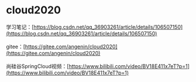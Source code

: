 # cloud2020

学习笔记：[https://blog.csdn.net/qq_36903261/article/details/106507150](https://blog.csdn.net/qq_36903261/article/details/106507150)<br/>
<br/>
gitee：[https://gitee.com/angenin/cloud2020](https://gitee.com/angenin/cloud2020)<br/>
<br/>
尚硅谷SpringCloud视频：[https://www.bilibili.com/video/BV18E411x7eT?p=1](https://www.bilibili.com/video/BV18E411x7eT?p=1)
